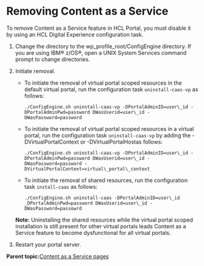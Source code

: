 # Removing Content as a Service

To remove Content as a Service feature in HCL Portal, you must disable it by using an HCL Digital Experience configuration task.

1.  Change the directory to the wp\_profile\_root/ConfigEngine directory. If you are using IBM® z/OS®, open a UNIX System Services command prompt to change directories.

2.  Initiate removal.

    -   To initiate the removal of virtual portal scoped resources in the default virtual portal, run the configuration task `uninstall-caas-vp` as follows:

        `./ConfigEngine.sh uninstall-caas-vp -DPortalAdminID=user\_id -DPortalAdminPwd=password DWasUserid=user\_id -DWasPassword=password`

    -   To initiate the removal of virtual portal scoped resources in a virtual portal, run the configuration task `uninstall-caas-vp` by adding the -DVirtualPortalContext or -DVirtualPortalHostas follows:

        `./ConfigEngine.sh uninstall-caas-vp -DPortalAdminID=user\_id -DPortalAdminPwd=password DWasUserid=user\_id -DWasPassword=password -DVirtualPortalContext=virtual\_portal\_context`

    -   To initiate the removal of shared resources, run the configuration task `install-caas` as follows:

        `./ConfigEngine.sh uninstall-caas -DPortalAdminID=user\_id _DPortalAdminPwd=password DWasUserid=user\_id -DWasPassword=passowrd`

    **Note:** Uninstalling the shared resources while the virtual portal scoped installation is still present for other virtual portals leads Content as a Service feature to become dysfunctional for all virtual portals.

3.  Restart your portal server.


**Parent topic:**[Content as a Service pages](../wcm/cntnt_serv_pgs.md)

